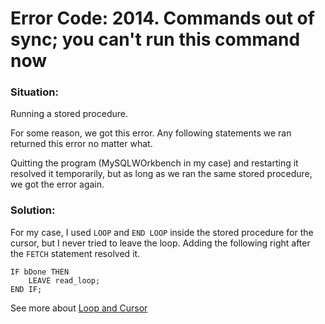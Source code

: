 # Error Code: 2014. Commands out of sync; you can't run this command now

### Situation: 

Running a stored procedure.

For some reason, we got this error. Any following statements we ran returned this error no matter what.

Quitting the program (MySQLWOrkbench in my case) and restarting it resolved it temporarily, but as long as we ran the same stored procedure, we got the error again.

### Solution:

For my case, I used `LOOP` and `END LOOP` inside the stored procedure for the cursor, but I never tried to leave the loop. Adding the following right after the `FETCH` statement resolved it.
```
IF bDone THEN
	LEAVE read_loop;
END IF;
```

See more about [Loop and Cursor](https://github.com/shane030716/mysql/tree/master/Loop_and_Cursor#user-content-some-notes-about-using-loops-and-cursors-in-a-stored-procedure)
